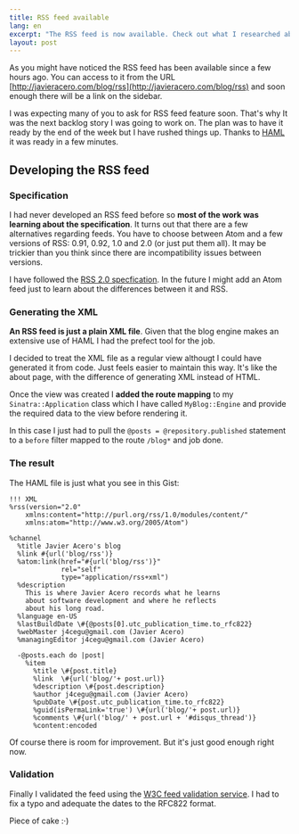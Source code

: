 ```yaml
---
title: RSS feed available
lang: en
excerpt: "The RSS feed is now available. Check out what I researched about the RSS specfication and how I have developed the feed using HAML and Sinatra."
layout: post
---
```


As you might have noticed the RSS feed has been available since a few hours ago. You can access to it from the URL [http://javieracero.com/blog/rss](http://javieracero.com/blog/rss) and soon enough there will be a link on the sidebar.

I was expecting many of you to ask for RSS feed feature soon. That's why It was the next backlog story I was going to work on. The plan was to have it ready by the end of the week but I have rushed things up. Thanks to [HAML](http://haml-lang.com) it was ready in a few minutes.

## Developing the RSS feed

### Specification

I had never developed an RSS feed before so **most of the work was learning about the specification**. It turns out that there are a few alternatives regarding feeds. You have to choose between Atom and a few versions of RSS: 0.91, 0.92, 1.0 and  2.0 (or just put them all). It may be trickier than you think since there are incompatibility issues between versions.


I have followed the [RSS 2.0 specfication](http://cyber.law.harvard.edu/rss/rss.html). In the future I might add an Atom feed just to learn about the differences between it and RSS.

### Generating the XML

**An RSS feed is just a plain XML file**. Given that the blog engine makes an extensive use of HAML I had the prefect tool for the job.

I decided to treat the XML file as a regular view althougt I could have generated it from code. Just feels easier to maintain this way. It's like the about page, with the difference of generating XML instead of HTML.

Once the view was created I **added the route mapping** to my `Sinatra::Application` class which I have called `MyBlog::Engine` and provide the required data to the view before rendering it.


In this case I just had to pull the `@posts = @repository.published` statement to a `before` filter mapped to the route `/blog*` and job done.

### The result

The HAML file is just what you see in this Gist:

<pre><code data-language="html">!!! XML
%rss(version="2.0"
    xmlns:content="http://purl.org/rss/1.0/modules/content/"
    xmlns:atom="http://www.w3.org/2005/Atom")

%channel
  %title Javier Acero's blog
  %link #{url('blog/rss')}
  %atom:link(href="#{url('blog/rss')}"
             rel="self"
             type="application/rss+xml")
  %description
    This is where Javier Acero records what he learns
    about software development and where he reflects
    about his long road.
  %language en-US
  %lastBuildDate \#{@posts[0].utc_publication_time.to_rfc822}
  %webMaster j4cegu@gmail.com (Javier Acero)
  %managingEditor j4cegu@gmail.com (Javier Acero)

  -@posts.each do |post|
    %item
      %title \#{post.title}
      %link  \#{url('blog/'+ post.url)}
      %description \#{post.description}
      %author j4cegu@gmail.com (Javier Acero)
      %pubDate \#{post.utc_publication_time.to_rfc822}
      %guid(isPermaLink='true') \#{url('blog/'+ post.url)}
      %comments \#{url('blog/' + post.url + '#disqus_thread')}
      %content:encoded <![CDATA[\#{post.render_body}]]> </code></pre>

Of course there is room for improvement. But it's just good enough right now.

### Validation

Finally I validated the feed using the [ W3C feed validation service](http://validator.w3.org/feed/). I had to fix a typo and adequate the dates to the RFC822 format.

Piece of cake :·)

